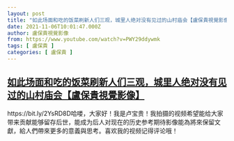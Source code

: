 ```yaml
---
layout: post
title: "如此场面和吃的饭菜刷新人们三观，城里人绝对没有见过的山村庙会【盧保貴視覺影像】"
date: 2021-11-06T10:01:47.000Z
author: 盧保貴視覺影像
from: https://www.youtube.com/watch?v=PWY29ddywmk
tags: [ 盧保貴 ]
categories: [ 盧保貴 ]
---
```

<!--1636192907000-->
[如此场面和吃的饭菜刷新人们三观，城里人绝对没有见过的山村庙会【盧保貴視覺影像】](https://www.youtube.com/watch?v=PWY29ddywmk)
------

<div>
https://bit.ly/2YsRD8D哈喽，大家好！我是卢宝贵！我拍摄的视频希望能给大家带来贡献能够留存后世，能成为后人对现在的历史参考期待影像能為將來保留文獻，給人們帶來更多的意義與思考。喜欢我的视频记得评论哦！
</div>
